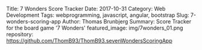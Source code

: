 Title: 7 Wonders Score Tracker
Date: 2017-10-31
Category: Web Development
Tags: webprogramming, javascript, angular, bootstrap
Slug: 7-wonders-scoring-app
Author: Thomas Brunbjerg
Summary: Score Tracker for the board game '7 Wonders'
featured_image: img/7wonders_01.png
repository: https://github.com/ThomB93/ThomB93.sevenWondersScoringApp